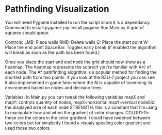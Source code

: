 # Pathfinding Visualization
 
You will need Pygame installed to run the script since it is a dependancy. 
Command to install pygame: pip install pygame
Run Main.py
A grid of squares should apear.

Controls:
LMB: Place walls
RMB: Delete walls
Q: Place the start point
W: Place the end point
SpaceBar: Toggles early break (if enabled the algorithm will break as soon as the path has been found.)

Once you place the start and end node the grid should now show as a heatmap. The heatmap represents the score(if you're familiar with A*) of each node. The A* pathfinding alogrithm is a popular method for finding the shortest path from two points. If you look at the RZU-7 project you can see it also implemented in game form where the AI is capable of traversing its environment based on nodes and decision trees.


Variables:
In Main.py you can tweak the following variables
mapX and mapY: controls quantity of nodes, mapX=horizontal mapY=vertical
nodeSiz: the displayed size of each node
STRENGTH: this is a constant that i'm using to manipulate how and when the gradient of color changes.
COLOR1-15: these are the colors in the color gradient. I could have tweened between two colors but for simplicity I found a visualy apealing color gradient and used those two colors.
